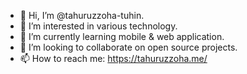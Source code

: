 - 👋 Hi, I’m @tahuruzzoha-tuhin.
- 👀 I’m interested in various technology.
- 🌱 I’m currently learning mobile & web application.
- 💞️ I’m looking to collaborate on open source projects.
- 📫 How to reach me: https://tahuruzzoha.me/

<!---
tahuruzzoha-tuhin/tahuruzzoha-tuhin is a ✨ special ✨ repository because its `README.md` (this file) appears on your GitHub profile.
You can click the Preview link to take a look at your changes.
--->
